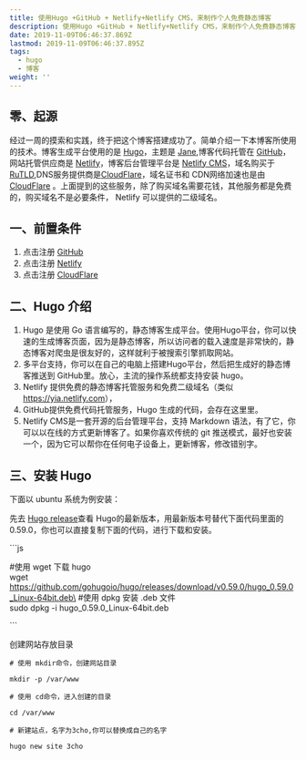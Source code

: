 ```yaml
---
title: 使用Hugo +GitHub + Netlify+Netlify CMS，来制作个人免费静态博客
description: 使用Hugo +GitHub + Netlify+Netlify CMS，来制作个人免费静态博客
date: 2019-11-09T06:46:37.869Z
lastmod: 2019-11-09T06:46:37.895Z
tags:
  - hugo
  - 博客
weight: ''
---
```

## 零、起源

经过一周的摸索和实践，终于把这个博客搭建成功了。简单介绍一下本博客所使用的技术。博客生成平台使用的是 [Hugo](https://gohugo.io/)，主题是 [Jane](https://github.com/xianmin/hugo-theme-jane),博客代码托管在 [GitHub](https://github.com/)，网站托管供应商是 [Netlify](https://www.netlify.com/)，博客后台管理平台是 [Netlify CMS](https://www.netlifycms.org/)，域名购买于 [RuTLD](https://ru-tld.ru/en/),DNS服务提供商是[CloudFlare](CloudFlare)，域名证书和 CDN网络加速也是由 [CloudFlare](https://www.cloudflare.com/) 。上面提到的这些服务，除了购买域名需要花钱，其他服务都是免费的，购买域名不是必要条件， Netlify 可以提供的二级域名。 

## 一、前置条件

1. 点击注册 [GitHub](https://github.com/join)
2. 点击注册 [Netlify](https://app.netlify.com/signup)
3. 点击注册 [CloudFlare](https://dash.cloudflare.com/sign-up)

## 二、Hugo 介绍

1. Hugo 是使用 Go 语言编写的，静态博客生成平台。使用Hugo平台，你可以快速的生成博客页面，因为是静态博客，所以访问者的载入速度是非常快的，静态博客对爬虫是很友好的，这样就利于被搜索引擎抓取网站。
2. 多平台支持，你可以在自己的电脑上搭建Hugo平台，然后把生成好的静态博客推送到 GitHub里。放心，主流的操作系统都支持安装 hugo。
3. Netlify 提供免费的静态博客托管服务和免费二级域名（类似<https://yia.netlify.com>），
4. GitHub提供免费代码托管服务，Hugo 生成的代码，会存在这里里。
5. Netlify CMS是一套开源的后台管理平台，支持 Markdown 语法，有了它，你可以以在线的方式更新博客了。如果你喜欢传统的 git 推送模式，最好也安装一个，因为它可以帮你在任何电子设备上，更新博客，修改错别字。

## 三、安装 Hugo

下面以 ubuntu 系统为例安装：

先去 [Hugo release](https://github.com/gohugoio/hugo/releases)查看 Hugo的最新版本，用最新版本号替代下面代码里面的0.59.0，你也可以直接复制下面的代码，进行下载和安装。





\`\``js

\#使用 wget 下载 hugo\
wget https://github.com/gohugoio/hugo/releases/download/v0.59.0/hugo_0.59.0_Linux-64bit.deb\
#使用 dpkg 安装 .deb 文件\
sudo dpkg -i hugo_0.59.0_Linux-64bit.deb

\`\``

创建网站存放目录

```
# 使用 mkdir命令，创建网站目录
```

```
mkdir -p /var/www
```

```
# 使用 cd命令，进入创建的目录
```

```
cd /var/www
```

```
# 新建站点，名字为3cho,你可以替换成自己的名字
```

```
hugo new site 3cho
```
